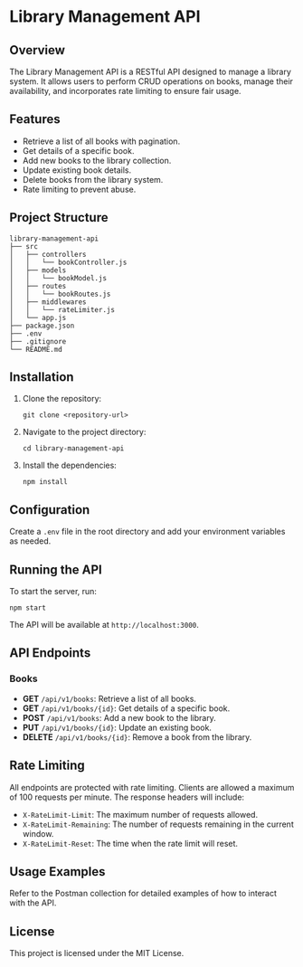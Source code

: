 # Library Management API

## Overview
The Library Management API is a RESTful API designed to manage a library system. It allows users to perform CRUD operations on books, manage their availability, and incorporates rate limiting to ensure fair usage.

## Features
- Retrieve a list of all books with pagination.
- Get details of a specific book.
- Add new books to the library collection.
- Update existing book details.
- Delete books from the library system.
- Rate limiting to prevent abuse.

## Project Structure
```
library-management-api
├── src
│   ├── controllers
│   │   └── bookController.js
│   ├── models
│   │   └── bookModel.js
│   ├── routes
│   │   └── bookRoutes.js
│   ├── middlewares
│   │   └── rateLimiter.js
│   └── app.js
├── package.json
├── .env
├── .gitignore
└── README.md
```

## Installation
1. Clone the repository:
   ```
   git clone <repository-url>
   ```
2. Navigate to the project directory:
   ```
   cd library-management-api
   ```
3. Install the dependencies:
   ```
   npm install
   ```

## Configuration
Create a `.env` file in the root directory and add your environment variables as needed.

## Running the API
To start the server, run:
```
npm start
```
The API will be available at `http://localhost:3000`.

## API Endpoints
### Books
- **GET** `/api/v1/books`: Retrieve a list of all books.
- **GET** `/api/v1/books/{id}`: Get details of a specific book.
- **POST** `/api/v1/books`: Add a new book to the library.
- **PUT** `/api/v1/books/{id}`: Update an existing book.
- **DELETE** `/api/v1/books/{id}`: Remove a book from the library.

## Rate Limiting
All endpoints are protected with rate limiting. Clients are allowed a maximum of 100 requests per minute. The response headers will include:
- `X-RateLimit-Limit`: The maximum number of requests allowed.
- `X-RateLimit-Remaining`: The number of requests remaining in the current window.
- `X-RateLimit-Reset`: The time when the rate limit will reset.

## Usage Examples
Refer to the Postman collection for detailed examples of how to interact with the API.

## License
This project is licensed under the MIT License.